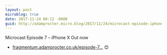 ```yaml
---
layout: post
microblog: true
date: 2017-11-24 00:12 -0000
guid: http://adamprocter.micro.blog/2017/11/24/microcast-episode-iphone.html
---
```

Microcast 
Episode 7 – iPhone X
Out now
- [fragmentum.adamprocter.co.uk/episode-7...](http://fragmentum.adamprocter.co.uk/episode-7-iphone-x/)
😊
